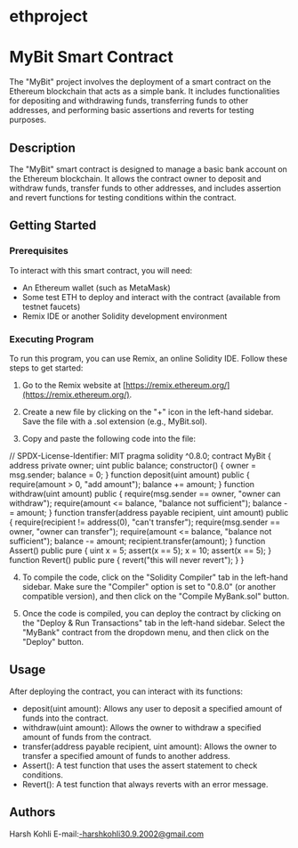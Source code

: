 # ethproject
# MyBit Smart Contract

The "MyBit" project involves the deployment of a smart contract on the Ethereum blockchain that acts as a simple bank. It includes functionalities for depositing and withdrawing funds, transferring funds to other addresses, and performing basic assertions and reverts for testing purposes.

## Description

The "MyBit" smart contract is designed to manage a basic bank account on the Ethereum blockchain. It allows the contract owner to deposit and withdraw funds, transfer funds to other addresses, and includes assertion and revert functions for testing conditions within the contract.

## Getting Started

### Prerequisites

To interact with this smart contract, you will need:

- An Ethereum wallet (such as MetaMask)
- Some test ETH to deploy and interact with the contract (available from testnet faucets)
- Remix IDE or another Solidity development environment

### Executing Program

To run this program, you can use Remix, an online Solidity IDE. Follow these steps to get started:

1. Go to the Remix website at [https://remix.ethereum.org/](https://remix.ethereum.org/).

2. Create a new file by clicking on the "+" icon in the left-hand sidebar. Save the file with a .sol extension (e.g., MyBit.sol).

3. Copy and paste the following code into the file:

// SPDX-License-Identifier: MIT
pragma solidity ^0.8.0;
contract MyBit {
    address private owner;
    uint public balance;
    constructor() {
        owner = msg.sender;
        balance = 0;
    }
    function deposit(uint amount) public {
        require(amount > 0, "add amount");
        balance += amount;
    }
    function withdraw(uint amount) public {
        require(msg.sender == owner, "owner can withdraw");
        require(amount <= balance, "balance not sufficient");
        balance -= amount;
    }
    function transfer(address payable recipient, uint amount) public {
        require(recipient != address(0), "can't transfer");
        require(msg.sender == owner, "owner can transfer");
        require(amount <= balance, "balance not sufficient");
        balance -= amount;
        recipient.transfer(amount);
    }
    function Assert() public pure {
        uint x = 5;
        assert(x == 5);
        x = 10;
        assert(x == 5);
    }
    function Revert() public pure {
        revert("this will never revert");
    }
}


4. To compile the code, click on the "Solidity Compiler" tab in the left-hand sidebar. Make sure the "Compiler" option is set to "0.8.0" (or another compatible version), and then click on the "Compile MyBank.sol" button.

5. Once the code is compiled, you can deploy the contract by clicking on the "Deploy & Run Transactions" tab in the left-hand sidebar. Select the "MyBank" contract from the dropdown menu, and then click on the "Deploy" button.

## Usage

After deploying the contract, you can interact with its functions:

- deposit(uint amount): Allows any user to deposit a specified amount of funds into the contract.
- withdraw(uint amount): Allows the owner to withdraw a specified amount of funds from the contract.
- transfer(address payable recipient, uint amount): Allows the owner to transfer a specified amount of funds to another address.
- Assert(): A test function that uses the assert statement to check conditions.
- Revert(): A test function that always reverts with an error message.

## Authors

Harsh Kohli
E-mail:-harshkohli30.9.2002@gmail.com
